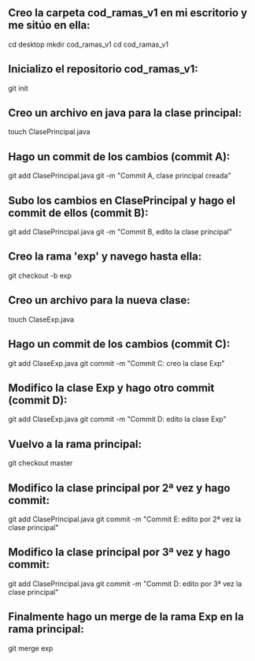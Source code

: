 Creo la carpeta cod_ramas_v1 en mi escritorio y me sitúo en ella:
-----------------------------------------------------------------------------------------
cd desktop
mkdir cod_ramas_v1
cd cod_ramas_v1

Inicializo el repositorio cod_ramas_v1:
-----------------------------------------------------------------------------------------
git init

Creo un archivo en java para la clase principal:
-----------------------------------------------------------------------------------------
touch ClasePrincipal.java

Hago un commit de los cambios (commit A):
-----------------------------------------------------------------------------------------
git add ClasePrincipal.java
git -m "Commit A, clase principal creada"

Subo los cambios en ClasePrincipal y hago el commit de ellos (commit B):
-----------------------------------------------------------------------------------------
git add ClasePrincipal.java
git -m "Commit B, edito la clase principal"

Creo la rama 'exp' y navego hasta ella:
-----------------------------------------------------------------------------------------
git checkout -b exp

Creo un archivo para la nueva clase:
-----------------------------------------------------------------------------------------
touch ClaseExp.java

Hago un commit de los cambios (commit C):
-----------------------------------------------------------------------------------------
git add ClaseExp.java
git commit -m "Commit C: creo la clase Exp"

Modifico la clase Exp y hago otro commit (commit D):
-----------------------------------------------------------------------------------------
git add ClaseExp.java
git commit -m "Commit D: edito la clase Exp"

Vuelvo a la rama principal:
-----------------------------------------------------------------------------------------
git checkout master

Modifico la clase principal por 2ª vez y hago commit:
-----------------------------------------------------------------------------------------
git add ClasePrincipal.java
git commit -m "Commit E: edito por 2ª vez la clase principal"

Modifico la clase principal por 3ª vez y hago commit:
-----------------------------------------------------------------------------------------
git add ClasePrincipal.java
git commit -m "Commit D: edito por 3ª vez la clase principal"

Finalmente hago un merge de la rama Exp en la rama principal:
-----------------------------------------------------------------------------------------
git merge exp
